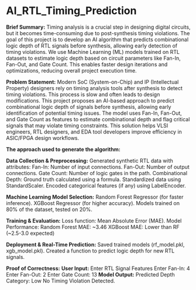 # AI_RTL_Timing_Prediction
**Brief Summary:**
Timing analysis is a crucial step in designing digital circuits, but it becomes time-consuming due to post-synthesis timing violations. The goal of this project is to develop an AI algorithm that predicts combinational logic depth of RTL signals before synthesis, allowing early detection of timing violations.
We use Machine Learning (ML) models trained on RTL datasets to estimate logic depth based on circuit parameters like Fan-In, Fan-Out, and Gate Count. This enables faster design iterations and optimizations, reducing overall project execution time.

**Problem Statement:**
Modern SoC (System-on-Chip) and IP (Intellectual Property) designers rely on timing analysis tools after synthesis to detect timing violations. This process is slow and often leads to design modifications.
This project proposes an AI-based approach to predict combinational logic depth of signals before synthesis, allowing early identification of potential timing issues. The model uses Fan-In, Fan-Out, and Gate Count as features to estimate combinational depth and flag critical signals that may violate timing constraints.
This solution helps VLSI engineers, RTL designers, and EDA tool developers improve efficiency in ASIC/FPGA design workflows.

**The approach used to generate the algorithm:**

**Data Collection & Preprocessing:**
Generated synthetic RTL data with attributes:
Fan-In: Number of input connections.
Fan-Out: Number of output connections.
Gate Count: Number of logic gates in the path.
Combinational Depth: Ground truth calculated using a formula.
Standardized data using StandardScaler.
Encoded categorical features (if any) using LabelEncoder.

**Machine Learning Model Selection:**
Random Forest Regressor (for faster inference).
XGBoost Regressor (for higher accuracy).
Models trained on 80% of the dataset, tested on 20%.

**Training & Evaluation:**
Loss function: Mean Absolute Error (MAE).
Model Performance:
Random Forest MAE: ~3.46
XGBoost MAE: Lower than RF (~2.5-3.0 expected)

**Deployment & Real-Time Prediction:**
Saved trained models (rf_model.pkl, xgb_model.pkl).
Created a function to predict logic depth for new RTL signals.

**Proof of Correctness:**
**User Input:**
Enter RTL Signal Features 
Enter Fan-In: 4
Enter Fan-Out: 2
Enter Gate Count: 13
**Model Output:**
Predicted Depth Category: Low
No Timing Violation Detected.

